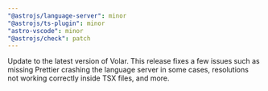 ```yaml
---
"@astrojs/language-server": minor
"@astrojs/ts-plugin": minor
"astro-vscode": minor
"@astrojs/check": patch
---
```


Update to the latest version of Volar. This release fixes a few issues such as missing Prettier crashing the language server in some cases, resolutions not working correctly inside TSX files, and more.
